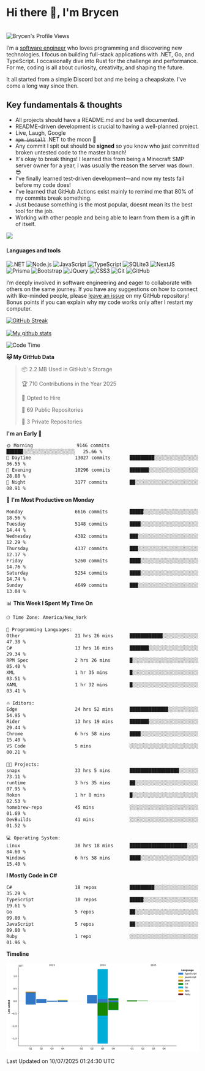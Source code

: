 # Hi there 👋, I'm Brycen

<br>
<img src="https://komarev.com/ghpvc/?username=BrycensRanch" alt="Brycen's Profile Views" />

I’m a [software engineer](https://en.wikipedia.org/wiki/Software_engineering) who loves programming and discovering new technologies. I focus on building full-stack applications with .NET, Go, and TypeScript. I occasionally dive into Rust for the challenge and performance. For me, coding is all about curiosity, creativity, and shaping the future.

It all started from a simple Discord bot and me being a cheapskate. I've come a long way since then.

## Key fundamentals & thoughts

- All projects should have a README.md and be well documented.
- README-driven development is crucial to having a well-planned project.
- Live, Laugh, Google
- ~~`npm install`~~ .NET to the moon 🚀
- Any commit I spit out should be **signed** so you know who just committed broken untested code to the master branch!
- It's okay to break things! I learned this from being a Minecraft SMP server owner for a year, I was usually the reason the server was down. 😎
- I've finally learned test-driven development—and now my tests fail before my code does!
- I've learned that GitHub Actions exist mainly to remind me that 80% of my commits break something.
- Just because something is the most popular, doesnt mean its the best tool for the job.
- Working with other people and being able to learn from them is a gift in of itself.

<img src="https://res.cloudinary.com/practicaldev/image/fetch/s--OoBLh7-Q--/c_limit%2Cf_auto%2Cfl_progressive%2Cq_auto%2Cw_880/https://cdn-images-1.medium.com/max/1614/1%2A8BlqJ8lNVZzuRjAg1mZ50w.png" height="400"/>

<h4>Languages and tools</h4>
<p>
  <img src="https://img.shields.io/badge/.NET-%23512BD4.svg?&style=for-the-badge&logo=dotnet&logoColor=white" alt=".NET" />
  <img src="https://img.shields.io/badge/node.js%20-%2343853D.svg?&style=for-the-badge&logo=node.js&logoColor=white" alt="Node.js" />
  <img src="https://img.shields.io/badge/javascript%20-%23323330.svg?&style=for-the-badge&logo=javascript&logoColor=%23F7DF1E" alt="JavaScript" />
  <img src="https://img.shields.io/badge/typescript%20-%23323330.svg?&style=for-the-badge&logo=typescript&logoColor=#3467eb" alt="TypeScript" />
  <img src="https://img.shields.io/badge/sqlite3%20-%23323330.svg?&style=for-the-badge&logo=sqlite&logoColor=#3467eb" alt="SQLite3" />
  <img src="https://img.shields.io/badge/Next.JS%20-%23323330.svg?&style=for-the-badge&logo=next.js&logoColor=#3467eb" alt="NextJS" />
  <img src="https://img.shields.io/badge/Prisma%20-%23323330.svg?&style=for-the-badge&logo=prisma&logoColor=#3467eb" alt="Prisma" />
  <img src="https://img.shields.io/badge/bootstrap%20-%23323330.svg?&style=for-the-badge&logo=bootstrap" alt="Bootstrap" />
  <img src="https://img.shields.io/badge/jquery%20-%23323330.svg?&style=for-the-badge&logo=jquery" alt="JQuery" />
  <img src="https://img.shields.io/badge/css3%20-%23323330.svg?&style=for-the-badge&logo=css3" alt="CSS3" />
  <img src="https://img.shields.io/badge/git%20-%23323330.svg?&style=for-the-badge&logo=git" alt="Git" />
  <img src="https://img.shields.io/badge/github%20-%23323330.svg?&style=for-the-badge&logo=github" alt="GitHub" />
</p>

I’m deeply involved in software engineering and eager to collaborate with others on the same journey. If you have any suggestions on how to connect with like-minded people, please [leave an issue](https://github.com/BrycensRanch/BrycensRanch/issues/new) on my GitHub repository! Bonus points if you can explain why my code works only after I restart my computer. 

<p><a href="https://git.io/streak-stats"><img src=https://github-readme-streak-stats-eight.vercel.app?user=BrycensRanch&amp;theme=dark&amp;hide_border=true&fire=EB5454&amp;ring=0CEB19" alt="GitHub Streak"></a></p>

<a href="https://github.com/anuraghazra/github-readme-stats">
  <img align="center" src="https://github-readme-stats.anuraghazra1.vercel.app/api?username=BrycensRanch&show_icons=true&line_height=27&include_all_commits=true" alt="My github stats" />
</a>

<!--START_SECTION:waka-->
![Code Time](http://img.shields.io/badge/Code%20Time-2%2C364%20hrs%2034%20mins-blue)

**🐱 My GitHub Data** 

> 📦 2.2 MB Used in GitHub's Storage 
 > 
> 🏆 710 Contributions in the Year 2025
 > 
> 💼 Opted to Hire
 > 
> 📜 69 Public Repositories 
 > 
> 🔑 3 Private Repositories 
 > 
**I'm an Early 🐤** 

```text
🌞 Morning                9146 commits        ██████░░░░░░░░░░░░░░░░░░░   25.66 % 
🌆 Daytime                13027 commits       █████████░░░░░░░░░░░░░░░░   36.55 % 
🌃 Evening                10296 commits       ███████░░░░░░░░░░░░░░░░░░   28.88 % 
🌙 Night                  3177 commits        ██░░░░░░░░░░░░░░░░░░░░░░░   08.91 % 
```
📅 **I'm Most Productive on Monday** 

```text
Monday                   6616 commits        █████░░░░░░░░░░░░░░░░░░░░   18.56 % 
Tuesday                  5148 commits        ████░░░░░░░░░░░░░░░░░░░░░   14.44 % 
Wednesday                4382 commits        ███░░░░░░░░░░░░░░░░░░░░░░   12.29 % 
Thursday                 4337 commits        ███░░░░░░░░░░░░░░░░░░░░░░   12.17 % 
Friday                   5260 commits        ████░░░░░░░░░░░░░░░░░░░░░   14.76 % 
Saturday                 5254 commits        ████░░░░░░░░░░░░░░░░░░░░░   14.74 % 
Sunday                   4649 commits        ███░░░░░░░░░░░░░░░░░░░░░░   13.04 % 
```


📊 **This Week I Spent My Time On** 

```text
🕑︎ Time Zone: America/New_York

💬 Programming Languages: 
Other                    21 hrs 26 mins      ████████████░░░░░░░░░░░░░   47.38 % 
C#                       13 hrs 16 mins      ███████░░░░░░░░░░░░░░░░░░   29.34 % 
RPM Spec                 2 hrs 26 mins       █░░░░░░░░░░░░░░░░░░░░░░░░   05.40 % 
XML                      1 hr 35 mins        █░░░░░░░░░░░░░░░░░░░░░░░░   03.51 % 
XAML                     1 hr 32 mins        █░░░░░░░░░░░░░░░░░░░░░░░░   03.41 % 

🔥 Editors: 
Edge                     24 hrs 52 mins      ██████████████░░░░░░░░░░░   54.95 % 
Rider                    13 hrs 19 mins      ███████░░░░░░░░░░░░░░░░░░   29.44 % 
Chrome                   6 hrs 58 mins       ████░░░░░░░░░░░░░░░░░░░░░   15.40 % 
VS Code                  5 mins              ░░░░░░░░░░░░░░░░░░░░░░░░░   00.21 % 

🐱‍💻 Projects: 
snapx                    33 hrs 5 mins       ██████████████████░░░░░░░   73.11 % 
runtime                  3 hrs 35 mins       ██░░░░░░░░░░░░░░░░░░░░░░░   07.95 % 
Rokon                    1 hr 8 mins         █░░░░░░░░░░░░░░░░░░░░░░░░   02.53 % 
homebrew-repo            45 mins             ░░░░░░░░░░░░░░░░░░░░░░░░░   01.69 % 
DevBuilds                41 mins             ░░░░░░░░░░░░░░░░░░░░░░░░░   01.52 % 

💻 Operating System: 
Linux                    38 hrs 18 mins      █████████████████████░░░░   84.60 % 
Windows                  6 hrs 58 mins       ████░░░░░░░░░░░░░░░░░░░░░   15.40 % 
```

**I Mostly Code in C#** 

```text
C#                       18 repos            █████████░░░░░░░░░░░░░░░░   35.29 % 
TypeScript               10 repos            █████░░░░░░░░░░░░░░░░░░░░   19.61 % 
Go                       5 repos             ██░░░░░░░░░░░░░░░░░░░░░░░   09.80 % 
JavaScript               5 repos             ██░░░░░░░░░░░░░░░░░░░░░░░   09.80 % 
Ruby                     1 repo              ░░░░░░░░░░░░░░░░░░░░░░░░░   01.96 % 
```



**Timeline**

![Lines of Code chart](https://raw.githubusercontent.com/BrycensRanch/BrycensRanch/main/assets/bar_graph.png)


 Last Updated on 10/07/2025 01:24:30 UTC
<!--END_SECTION:waka-->

<!--
**BrycensRanch/BrycensRanch** is a ✨ _special_ ✨ repository because its `README.md` (this file) appears on your GitHub profile.

Here are some ideas to get you started:

- 🔭 I’m currently working on ...
- 🌱 I’m currently learning ...
- 👯 I’m looking to collaborate on ...
- 🤔 I’m looking for help with ...
- 💬 Ask me about ...
- 📫 How to reach me: ...
- 😄 Pronouns: ...
- ⚡ Fun fact: ...
-->
